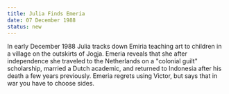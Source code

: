 ```yaml
---
title: Julia Finds Emeria
date: 07 December 1988 
status: new
---
```


In early December 1988 Julia tracks down Emiria teaching art to children
in a village on the outskirts of Jogja. Emeria reveals that she after
independence she traveled to the Netherlands on a "colonial guilt"
scholarship, married a Dutch academic, and returned to Indonesia after
his death a few years previously. Emeria regrets using Victor, but says
that in war you have to choose sides.
